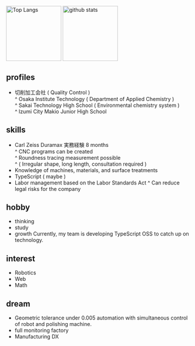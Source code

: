 <p align="left"> 
  <img alt="Top Langs" height="150px" src="https://github-readme-stats.vercel.app/api/top-langs/?username=YoshitakaNaraoka&layout=compact&show_icons=true&theme=onedark" />
  <img alt="github stats" height="150px" src="https://github-readme-stats.vercel.app/api?username=YoshitakaNaraoka&theme=onedark&show_icons=ture" />
</p>

## profiles  
 - 切削加工会社 ( Quality Control )  
 ^ Osaka Institute Technology ( Department of Applied Chemistry )  
 ^ Sakai Technology High School ( Environmental chemistry system )  
 ^ Izumi City Makio Junior High School  

## skills
 - Carl Zeiss Duramax 実務経験 8 months  
 ^ CNC programs can be created  
 ^ Roundness tracing measurement possible  
 ^ ( Irregular shape, long length, consultation required )  
 - Knowledge of machines, materials, and surface treatments  
 - TypeScript ( maybe )  
 - Labor management based on the Labor Standards Act
 ^ Can reduce legal risks for the company

## hobby
 - thinking
 - study
 - growth
Currently, my team is developing TypeScript OSS to catch up on technology.

## interest
 - Robotics
 - Web
 - Math

## dream
 - Geometric tolerance under 0.005 automation with simultaneous control of robot and polishing machine.
 - full monitoring factory
 - Manufacturing DX
